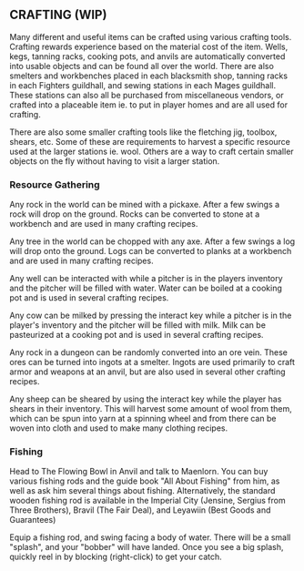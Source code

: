 ## CRAFTING (WIP)

Many different and useful items can be crafted using various crafting tools. Crafting rewards experience based on the material cost of the item. Wells, kegs, tanning racks, cooking pots, and anvils are automatically converted into usable objects and can be found all over the world. There are also smelters and workbenches placed in each blacksmith shop, tanning racks in each Fighters guildhall, and sewing stations in each Mages guildhall. These stations can also all be purchased from miscellaneous vendors, or crafted into a placeable item ie. to put in player homes and are all used for crafting.

There are also some smaller crafting tools like the fletching jig, toolbox, shears, etc. Some of these are requirements to harvest a specific resource used at the larger stations ie. wool. Others are a way to craft certain smaller objects on the fly without having to visit a larger station.

### Resource Gathering

Any rock in the world can be mined with a pickaxe. After a few swings a rock will drop on the ground. Rocks can be converted to stone at a workbench and are used in many crafting recipes.

Any tree in the world can be chopped with any axe. After a few swings a log will drop onto the ground. Logs can be converted to planks at a workbench and are used in many crafting recipes.

Any well can be interacted with while a pitcher is in the players inventory and the pitcher will be filled with water. Water can be boiled at a cooking pot and is used in several crafting recipes.

Any cow can be milked by pressing the interact key while a pitcher is in the player's inventory and the pitcher will be filled with milk. Milk can be pasteurized at a cooking pot and is used in several crafting recipes.

Any rock in a dungeon can be randomly converted into an ore vein. These ores can be turned into ingots at a smelter. Ingots are used primarily to craft armor and weapons at an anvil, but are also used in several other crafting recipes.

Any sheep can be sheared by using the interact key while the player has shears in their inventory. This will harvest some amount of wool from them, which can be spun into yarn at a spinning wheel and from there can be woven into cloth and used to make many clothing recipes.

### Fishing
Head to The Flowing Bowl in Anvil and talk to Maenlorn. You can buy various fishing rods and the guide book "All About Fishing" from him, as well as ask him several things about fishing. Alternatively, the standard wooden fishing rod is available in the Imperial City (Jensine, Sergius from Three Brothers), Bravil (The Fair Deal), and Leyawiin (Best Goods and Guarantees)

Equip a fishing rod, and swing facing a body of water. There will be a small "splash", and your "bobber" will have landed. Once you see a big splash, quickly reel in by blocking (right-click) to get your catch.
